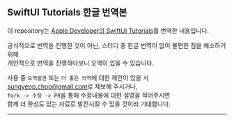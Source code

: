 ## SwiftUI Tutorials 한글 번역본

이 repository는 [Apple Developer의 SwiftUI Tutorials](https://developer.apple.com/tutorials/swiftui)를 번역한 내용입니다.

공식적으로 번역을 진행한 것이 아닌, 스터디 중 한글 번역이 없어 불편한 점을 해소하기 위해 <br>
개인적으로 번역을 진행하다보니 오역이 있을 수 있습니다.

사용 중 `오역발견` 또는 `더 좋은 의역`에 대한 제안이 있을 시 <br>
[sungyeop.choo@gmail.com](mailto:sungyeop.choo@gmail.com)로 제보해 주시거나, <br>
`fork -> 수정 -> PR`을 통해 수정내용에 대한 설명을 적어주시면 <br>
함께 더 완성도 있는 자료로 발전시킬 수 있을 것이라 기대합니다.

<hr> <br>
